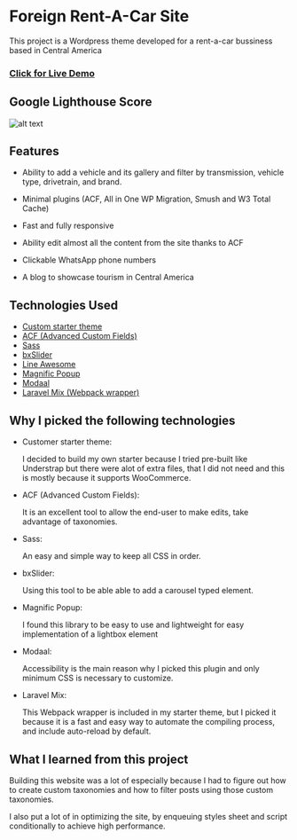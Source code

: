 # Foreign Rent-A-Car Site

This project is a Wordpress theme developed for a rent-a-car bussiness based in Central America

### [Click for Live Demo](https://rentacar.rodrigocoto.com/)

## Google Lighthouse Score

![alt text](https://i.imgur.com/pZqOuYk.png "Google Lighthouse Score")

## Features

- Ability to add a vehicle and its gallery and filter by transmission, vehicle type, drivetrain, and brand.

- Minimal plugins (ACF, All in One WP Migration, Smush and W3 Total Cache)

- Fast and fully responsive

- Ability edit almost all the content from the site thanks to ACF

- Clickable WhatsApp phone numbers

- A blog to showcase tourism in Central America

## Technologies Used

- [Custom starter theme](https://github.com/Lvzbel/wp_starter_theme)
- [ACF (Advanced Custom Fields)](https://www.advancedcustomfields.com/)
- [Sass](https://sass-lang.com/)
- [bxSlider](https://bxslider.com/)
- [Line Awesome](https://icons8.com/line-awesome)
- [Magnific Popup](https://dimsemenov.com/plugins/magnific-popup/)
- [Modaal](https://humaan.com/modaal/)
- [Laravel Mix (Webpack wrapper)](https://laravel-mix.com/)

## Why I picked the following technologies

- Customer starter theme:

  I decided to build my own starter because I tried pre-built like Understrap but there were alot of extra files, that I did not need and this is mostly because it supports WooCommerce.

- ACF (Advanced Custom Fields):

  It is an excellent tool to allow the end-user to make edits, take advantage of taxonomies.

- Sass:

  An easy and simple way to keep all CSS in order.

- bxSlider:

  Using this tool to be able able to add a carousel typed element.

- Magnific Popup:

  I found this library to be easy to use and lightweight for easy implementation of a lightbox element

- Modaal:

  Accessibility is the main reason why I picked this plugin and only minimum CSS is necessary to customize.

- Laravel Mix:

  This Webpack wrapper is included in my starter theme, but I picked it because it is a fast and easy way to automate the compiling process, and include auto-reload by default.

## What I learned from this project

Building this website was a lot of especially because I had to figure out how to create custom taxonomies and how to filter posts using those custom taxonomies.

I also put a lot of in optimizing the site, by enqueuing styles sheet and script conditionally to achieve high performance.
